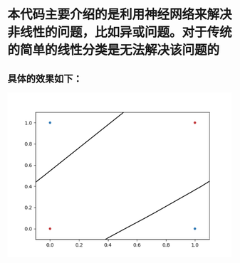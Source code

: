 # 本代码主要介绍的是利用神经网络来解决非线性的问题，比如异或问题。对于传统的简单的线性分类是无法解决该问题的
## 具体的效果如下：
![](https://github.com/Anosy/tensorflow_DL/blob/master/XOR/xor.png) 